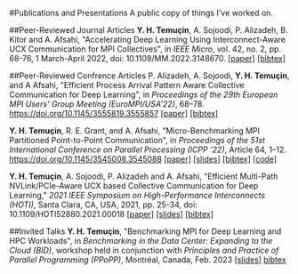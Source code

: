 #Publications and Presentations
A public copy of things I've worked on.

##Peer-Reviewed Journal Articles
**Y. H. Temuçin**, A. Sojoodi, P. Alizadeh, B. Kitor and A. Afsahi, "Accelerating Deep Learning Using Interconnect-Aware UCX Communication for MPI Collectives", in *IEEE Micro*, vol. 42, no. 2, pp. 68-76, 1 March-April 2022, doi: 10.1109/MM.2022.3148670.
[\[paper\]](./IEEE_Micro_2022/IEEE_Micro_2022.pdf) [\[bibtex\]](./IEEE_Micro_2022/IEEE_Micro_2022.bib)

##Peer-Reviewed Confrence Articles
P. Alizadeh, A. Sojoodi, **Y. H. Temuçin**, and A Afsahi, "Efficient Process Arrival Pattern Aware Collective Communication for Deep Learning", in *Proceedings of the 29th European MPI Users' Group Meeting (EuroMPI/USA'22)*, 68–78.  https://doi.org/10.1145/3555819.3555857
[\[paper\]](./EuroMPI_USA_2022/EuroMPI_USA_2022.pdf) [\[bibtex\]](./EuroMPI_USA_2022/EuroMPI_USA_2022.bib)

**Y. H. Temuçin**, R. E. Grant, and A. Afsahi, "Micro-Benchmarking MPI Partitioned Point-to-Point Communication", in *Proceedings of the 51st International Conference on Parallel Processing (ICPP '22)*, Article 64, 1–12. https://doi.org/10.1145/3545008.3545088
[\[paper\]](./ICPP_2022/ICPP_2022.pdf) [\[slides\]](./ICPP_2022/ICPP_2022_slides.pdf) [\[bibtex\]](./ICPP_2022/ICPP_2022.bib) [\[code\]](https://github.com/Yiltan/MPI-Partitioned-Microbenchmarks)

**Y. H. Temuçin**, A. Sojoodi, P. Alizadeh and A. Afsahi, "Efficient Multi-Path NVLink/PCIe-Aware UCX based Collective Communication for Deep Learning," *2021 IEEE Symposium on High-Performance Interconnects (HOTI)*, Santa Clara, CA, USA, 2021, pp. 25-34, doi: 10.1109/HOTI52880.2021.00018
[\[paper\]](./HotI_2021/HotI_2021.pdf) [\[slides\]](./HotI_2021/HotI_2021_slides.pdf) [\[bibtex\]](./HotI_2021/HotI_2021.bib)

##Invited Talks
**Y. H. Temuçin**, "Benchmarking MPI for Deep Learning and HPC Workloads", in *Benchmarking in the Data Center: Expanding to the Cloud (BID)*, workshop held in conjunction with *Principles and Practice of Parallel Programming (PPoPP)*, Montréal, Canada, Feb. 2023
[\[slides\]](./BID_2023/BID_2023.pdf) [bibtex](./BID_2023/BID_2023.bib)
